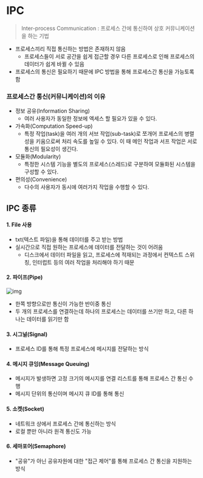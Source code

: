 # IPC

> Inter-process Communication : 프로세스 간에 통신하여 상호 커뮤니케이션을 하는 기법

- 프로세스끼리 직접 통신하는 방법은 존재하지 않음
  - 프로세스들이 서로 공간을 쉽게 접근할 경우 다른 프로세스로 인해 프로세스의 데이터가 쉽게 바뀔 수 있음
- 프로세스의 통신은 필요하기 때문에 IPC 방법을 통해 프로세스간 통신을 가능토록 함



### 프로세스간 통신(커뮤니케이션)의 이유

- 정보 공유(Information Sharing)
  - 여러 사용자가 동일한 정보에 엑세스 할 필요가 있을 수 있다.
- 가속화(Computation Speed-up)
  - 특정 작업(task)을 여러 개의 서브 작업(sub-task)로 쪼개어 프로세스의 병렬성을 키움으로써 처리 속도를 높일 수 있다. 이 때 메인 작업과 서프 작업은 서로 통신의 필요성이 생긴다.
- 모듈화(Modularity)
  - 특정한 시스템 기능을 별도의 프로세스(스레드)로 구분하여 모듈화된 시스템을 구성할 수 있다.
- 편의성(Convenience)
  - 다수의 사용자가 동시에 여러가지 작업을 수행할 수 있다.



## IPC 종류

#### 1. File 사용

- txt(텍스트 파일)을 통해 데이터를 주고 받는 방법
- 실시간으로 직접 원하는 프로세스에 데이터를 전달하는 것이 어려움
  - 디스크에서 데이터 파일을 읽고, 프로세스에 적재되는 과정에서 컨텍스트 스위칭, 인터럽트 등의 여러 작업을 처리해야 하기 때문

#### 2. 파이프(Pipe)

![img](C:\Users\dongi\OneDrive\문서\SSAFY\dongind_oct\CS스터디\CS_Information_for_developer\OS\assets\images%2Fredgem92%2Fpost%2F3cadf7e9-cf1c-4800-bc5d-03d325e03654%2Fimage.png)

- 한쪽 방향으로만 통신이 가능한 반이중 통신
- 두 개의 프로세스를 연결하는데 하나의 프로세스는 데이터를 쓰기만 하고, 다른 하나는 데이터를 읽기만 함



#### 3. 시그널(Signal)

- 프로세스 ID를 통해 특정 프로세스에 메시지를 전달하는 방식



#### 4. 메시지 큐잉(Message Queuing)

- 메시지가 발생하면 고정 크기의 메시지를 연결 리스트를 통해 프로세스 간 통신 수행
- 메시지 단위의 통신이며 메시지 큐 ID를 통해 통신



#### 5. 소켓(Socket)

- 네트워크 상에서 프로세스 간에 통신하는 방식
- 로컬 뿐만 아니라 원격 통신도 가능



#### 6. 세마포어(Semaphore)

- "공유"가 아닌 공유자원에 대한 "접근 제어"를 통해 프로세스 간 통신을 지원하는 방식